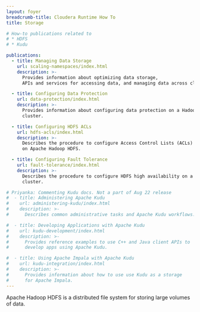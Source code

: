 ```yaml
---
layout: foyer
breadcrumb-title: Cloudera Runtime How To
title: Storage

# How-to publications related to
# * HDFS
# * Kudu

publications:
  - title: Managing Data Storage
    url: scaling-namespaces/index.html
    description: >-
      Provides information about optimizing data storage, 
      APIs and services for accessing data, and managing data across clusters.

  - title: Configuring Data Protection
    url: data-protection/index.html
    description: >-
      Provides information about configuring data protection on a Hadoop
      cluster.

  - title: Configuring HDFS ACLs
    url: hdfs-acls/index.html
    description: >-
      Describes the procedure to configure Access Control Lists (ACLs)
      on Apache Hadoop HDFS.

  - title: Configuring Fault Tolerance
    url: fault-tolerance/index.html
    description: >-
      Describes the procedure to configure HDFS high availability on a
      cluster.

# Priyanka: Commenting Kudu docs. Not a part of Aug 22 release
#  - title: Administering Apache Kudu
#    url: administering-kudu/index.html
#    description: >-
#      Describes common administrative tasks and Apache Kudu workflows.

#  - title: Developing Applications with Apache Kudu
#    url: kudu-development/index.html
#    description: >-
#      Provides reference examples to use C++ and Java client APIs to
#      develop apps using Apache Kudu.

#  - title: Using Apache Impala with Apache Kudu
#    url: kudu-integration/index.html
#    description: >-
#      Provides information about how to use use Kudu as a storage
#      for Apache Impala.
---
```

Apache Hadoop HDFS is a distributed file system for storing large volumes of data.
